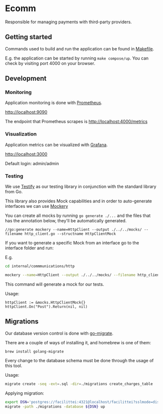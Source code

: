 # Ecomm

Responsible for managing payments with third-party providers.

## Getting started

Commands used to build and run the application can be found in [Makefile](./Makefile).

E.g. the application can be started by running `make compose/up`. You can check by visiting port 4000 on your browser.

## Development

### Monitoring

Application monitoring is done with [Prometheus](https://prometheus.io/).

[http://localhost:9090](http://localhost:9090)

The endpoint that Prometheus scrapes is [http://localhost:4000/metrics](http://localhost:4000/metrics)

### Visualization

Application metrics can be visualized with [Grafana](https://grafana.com/).

[http://localhost:3000](http://localhost:3000)

Default login: admin/admin

### Testing

We use [Testify](https://github.com/stretchr/testify) as our testing library in conjunction with the standard library
from Go.

This library also provides Mock capabilities and in order to auto-generate interfaces we can
use [Mockery](https://github.com/vektra/mockery)

You can create all mocks by running `go generate ./...` and the files that has the annotation below, they'll be
automatically generated.

```
//go:generate mockery --name=HttpClient --output ./../../mocks/ --filename http_client.go --structname HttpClientMock
```

If you want to generate a specific Mock from an interface go to the interface folder and run:

E.g.

```bash
cd internal/commmunications/http
```

```bash
mockery --name=HttpClient --output ./../../mocks/ --filename http_client.go --structname HttpClientMock
```

This command will generate a mock for our tests.

Usage:

```
httpClient := &mocks.HttpClientMock{}
httpClient.On("Post").Return(nil, nil)
```

## Migrations

Our database version control is done with [go-migrate](https://github.com/golang-migrate/migrate).

There are a couple of ways of installing it, and homebrew is one of them:

```bash
brew install golang-migrate
```

Every change to the database schema must be done through the usage of this tool.

Usage:

```bash
migrate create -seq -ext=.sql -dir=./migrations create_charges_table
```

Applying migration:

```bash
export DSN='postgres://facilittei:4321@localhost/facilittei?sslmode=disable'
migrate -path ./migrations -database ${DSN} up
```